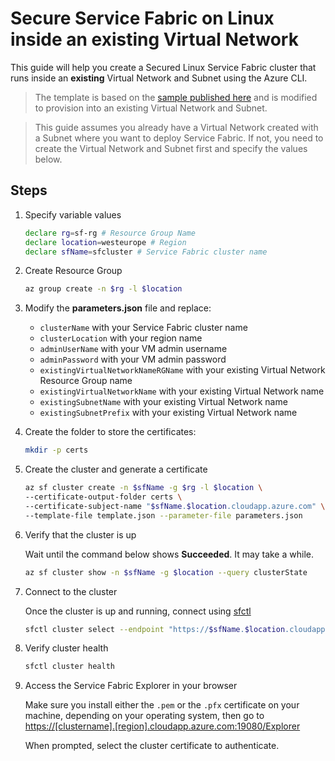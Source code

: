 # Secure Service Fabric on Linux inside an existing Virtual Network

This guide will help you create a Secured Linux Service Fabric cluster that runs inside an **existing** Virtual Network and Subnet using the Azure CLI.

> The template is based on the [sample published here](https://github.com/Azure-Samples/service-fabric-cluster-templates/tree/master) and is modified to provision into an existing Virtual Network and Subnet.

>This guide assumes you already have a Virtual Network created with a Subnet where you want to deploy Service Fabric. If not, you need to create the Virtual Network and Subnet first and specify the values below.

## Steps

1. Specify variable values

    ```sh
    declare rg=sf-rg # Resource Group Name
    declare location=westeurope # Region
    declare sfName=sfcluster # Service Fabric cluster name
    ```

1. Create Resource Group

    ```sh
    az group create -n $rg -l $location
    ```

1. Modify the **parameters.json** file and replace:
   * ``clusterName`` with your Service Fabric cluster name
   * ``clusterLocation`` with your region name
   * ``adminUserName`` with your VM admin username
   * ``adminPassword`` with your VM admin password
   * ``existingVirtualNetworkNameRGName`` with your existing Virtual Network Resource Group name
   * ``existingVirtualNetworkName`` with your existing Virtual Network name
   * ``existingSubnetName`` with your existing Virtual Network name
   * ``existingSubnetPrefix`` with your existing Virtual Network name

1. Create the folder to store the certificates:

    ```sh
    mkdir -p certs
    ```

1. Create the cluster and generate a certificate

    ```sh
    az sf cluster create -n $sfName -g $rg -l $location \
    --certificate-output-folder certs \
    --certificate-subject-name "$sfName.$location.cloudapp.azure.com" \
    --template-file template.json --parameter-file parameters.json
    ```

1. Verify that the cluster is up

    Wait until the command below shows **Succeeded**. It may take a while.

    ```sh
    az sf cluster show -n $sfName -g $location --query clusterState
    ```

1. Connect to the cluster

    Once the cluster is up and running, connect using [sfctl](https://docs.microsoft.com/en-us/azure/service-fabric/service-fabric-cli)

    ```sh
    sfctl cluster select --endpoint "https://$sfName.$location.cloudapp.azure.com:19080" --pem /path/to/certificate.pem --no-verify
    ```

1. Verify cluster health

    ```sh
    sfctl cluster health
    ```

1. Access the Service Fabric Explorer in your browser

    Make sure you install either the `.pem` or the `.pfx` certificate on your machine, depending on your operating system, then go to <https://[clustername].[region].cloudapp.azure.com:19080/Explorer>

    When prompted, select the cluster certificate to authenticate.

